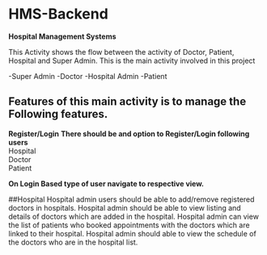 # HMS-Backend
**Hospital Management Systems**

This Activity shows the flow between the activity of Doctor, Patient, Hospital and Super Admin. This is the main activity involved in this project  

-Super Admin 
-Doctor 
-Hospital Admin 
-Patient  
## Features of this main activity is to manage the Following features.
**Register/Login** 
**There should be and option to Register/Login following users**  
Hospital  
Doctor  
Patient 

**On Login Based type of user navigate to respective view.**

##Hospital 
Hospital admin users should be able to add/remove registered doctors in hospitals. 
Hospital admin should be able to view listing and details of doctors which are added in the hospital. 
Hospital admin can view the list of patients who booked appointments with the doctors which are linked to their hospital. 
Hospital admin should able to view the schedule of the doctors who are in the hospital list. 
